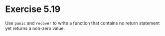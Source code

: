 # Exercise 5.19

Use `panic` and `recover` to write a function that contains no return statement yet returns a non-zero value.

